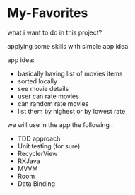 # My-Favorites

what i want to do in this project? 

applying some skills with simple app idea 

app idea: 

- basically having list of movies items 
- sorted locally
- see movie details
- user can rate movies
- can random rate movies
- list them by highest or by lowest rate 

we will use in the app the following : 
- TDD approach
- Unit testing (for sure)
- RecyclerView 
- RXJava 
- MVVM 
- Room 
- Data Binding
